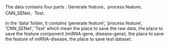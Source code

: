 ﻿
The data contains four parts : Generate feature、process feature、CNN_SENet、Test.

In the ‘data’ folder, it contains ‘generate feature’, ‘process feature’, ‘CNN_SENet’, ‘Test’ which mean the place to save the raw data, the place to save the feature component (miRNA-gene, disease-gene), the place to save the feature of miRNA-disease, the place to save test dataset.
